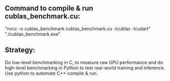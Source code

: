 ## Command to compile & run cublas_benchmark.cu:
"nvcc -o cublas_benchmark cublas_benchmark.cu -lcublas -lcudart"
"./cublas_benchmark.exe"

## Strategy:
Do low-level benchmarking in C, to measure raw GPU performance and do high-level benchmarking in Python to test real-world training and inference. Use python to automate C++ compile & run.